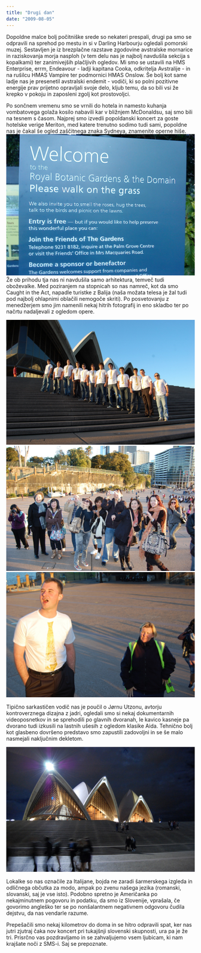 ```yaml
---
title: "Drugi dan"
date: "2009-08-05"
---
```


Dopoldne malce bolj počitniške srede so nekateri prespali, drugi pa smo se odpravili na sprehod po mestu in si v Darling Harbourju ogledali pomorski muzej. Sestavljen je iz brezplačne razstave zgodovine avstralske mornarice in raziskovanja morja nasploh (v tem delu nas je najbolj navdušila sekcija s kopalkami) ter zanimivejših plačljivih ogledov. Mi smo se ustavili na HMS Enterprise, errm, Endeavour - ladji kapitana Cooka, odkritelja Avstralije - in na rušilcu HMAS Vampire ter podmornici HMAS Onslow. Še bolj kot same ladje nas je presenetil avstralski endemit - vodiči, ki so polni pozitivne energije prav prijetno opravljali svoje delo, kljub temu, da so bili vsi že krepko v pokoju in zaposleni zgolj kot prostovoljci.

Po sončnem vremenu smo se vrnili do hotela in namesto kuhanja vombatovega golaža kosilo nabavili kar v bližnjem McDonaldsu, saj smo bili na tesnem s časom. Najprej smo izvedli popoldanski koncert za goste hotelske verige Meriton, med katere trenutno sodimo tudi sami, popoldne nas je čakal še ogled zaščitnega znaka Sydneya, znamenite operne hiše. [![V parku na poti do opere](/images/avstralija/dsc00017.jpg "DSC00017")](/images/avstralija/dsc00017.jpg) Že ob prihodu tja nas ni navdušila samo arhitektura, temveč tudi oboževalke. Med poziranjem na stopnicah so nas namreč, kot da smo Caught in the Act, napadle turistke z Balija (naša možata telesa je žal tudi pod najbolj ohlapnimi oblačili nemogoče skriti). Po posvetovanju z menedžerjem smo jim namenili nekaj hitrih fotografij in eno skladbo ter po načrtu nadaljevali z ogledom opere.

[![Press photo](/images/avstralija/dsc_7929.jpg "DSC_7929")](/images/avstralija/dsc_7929.jpg) [![Iiiiiiii, fotka, fotka!](/images/avstralija/dsc_7933.jpg "DSC_7933")](/images/avstralija/dsc_7933.jpg) [![Dovolj, vse nadaljnje so po 50 dolarjev!](/images/avstralija/dsc_7934.jpg "DSC_7934")](/images/avstralija/dsc_7934.jpg)

Tipično sarkastičen vodič nas je poučil o Jørnu Utzonu, avtorju kontroverznega dizajna z jadri, ogledali smo si nekaj dokumentarnih videoposnetkov in se sprehodili po glavnih dvoranah, le kavico kasneje pa dvorano tudi izkusili na lastnih ušesih z ogledom klasike Aida. Tehnično bolj kot glasbeno dovršeno predstavo smo zapustili zadovoljni in se še malo nasmejali naključnim dekletom.

[![Ob odhodu](/images/avstralija/dsc_7951.jpg "DSC_7951")](/images/avstralija/dsc_7951.jpg)

Lokalke so nas označile za Italijane, bojda ne zaradi šarmerskega izgleda in odličnega občutka za modo, ampak po zvenu našega jezika (romanski, slovanski, saj je vse isto). Podobno spretno je Američanka po nekajminutnem pogovoru in podatku, da smo iz Slovenije, vprašala, če govorimo angleško ter se po nonšalantnem negativnem odgovoru čudila dejstvu, da nas vendarle razume.

Prepešačili smo nekaj kilometrov do doma in se hitro odpravili spat, ker nas jutri zjutraj čaka nov koncert pri tukajšnji slovenski skupnosti, ura pa je že tri. Prisrčno vas pozdravljamo in se zahvaljujemo vsem ljubicam, ki nam krajšate noči z SMS-i. Saj se prepoznate.
